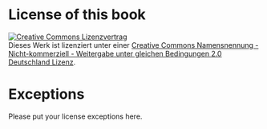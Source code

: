 License of this book
===================

<a rel="license" href="http://creativecommons.org/licenses/by-nc-sa/2.0/de/"><img alt="Creative Commons Lizenzvertrag" style="border-width:0" src="http://i.creativecommons.org/l/by-nc-sa/2.0/de/88x31.png" /></a><br />Dieses Werk ist lizenziert unter einer <a rel="license" href="http://creativecommons.org/licenses/by-nc-sa/2.0/de/">Creative Commons Namensnennung - Nicht-kommerziell - Weitergabe unter gleichen Bedingungen 2.0 Deutschland Lizenz</a>.

Exceptions
=======

Please put your license exceptions here.